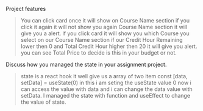 Project features
> You can click card once it will show on Course Name section if you click it again it will not show you again Course Name section it will give you a alert.
>if you  click card it will show you which Course you select on our Course Name section
>if our Credit Hour Remaining lower then 0 and Total Credit Hour higher then 20 it will give you alert.
>you can see Total Price to decide is this in your budget or not.

Discuss how you managed the state in your assignment project.
>state is a react hook it well give us a array of two item const [data, setData] = useState(0) in this i am seting the useState value 0 now i can access the value with data and i can change the data value with setData. I managed the state with function and useEffect to change the value of state.